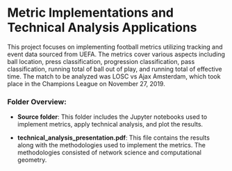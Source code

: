 # Metric Implementations and Technical Analysis Applications

This project focuses on implementing football metrics utilizing tracking and event data sourced from UEFA. The metrics cover various aspects including ball location, press classification, progression classification, pass classification, running total of ball out of play, and running total of effective time. The match to be analyzed was LOSC vs Ajax Amsterdam, which took place in the Champions League on November 27, 2019.

### Folder Overview:

- **Source folder**: This folder includes the Jupyter notebooks used to implement metrics, apply technical analysis, and plot the results.

- **technical_analysis_presentation.pdf**: This file contains the results along with the methodologies used to implement the metrics. The methodologies consisted of network science and computational geometry.
